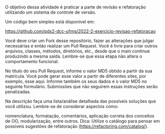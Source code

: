 O objetivo dessa atividade é praticar a parte de revisão e refatoração utilizando um sistema de controle de versão.

Um código bem simples está disponível em:

https://github.com/pds2-dcc-ufmg/2022-2-exercicio-revisao-refatoracao

Você deve criar um Fork desse repositório, fazer as alterações que julgar necessárias e então realizar um Pull Request. Você é livre para criar outros arquivos, classes, métodos, diretórios, etc., desde que o main continue produzindo a mesma saída. Lembre-se que essa etapa não altera o comportamento funcional.

No título do seu Pull Request, informe o valor MD5 obtido a partir da sua matrícula. Você pode gerar esse valor a partir de diferentes sites, por exemplo, esse aqui. Informe também os seus dados e o valor MD5 no seguinte formulário. Submissões que não seguirem essas instruções serão penalizadas.

Na descrição faça uma lista/análise detalhada das possíveis soluções que você utilizou. Lembre-se de considerar aspectos como: 

nomenclatura,
formatação, 
comentários, 
aplicação correta dos conceitos de OO, 
modularização,
entre outros. 
Dica: Utilize o catálogo para pensar em possíveis sugestões de refatoração (https://refactoring.com/catalog/).
